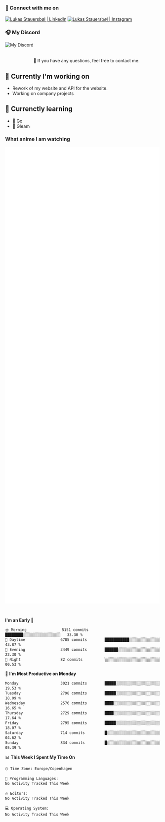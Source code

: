 ### 🔗 Connect with me on
<a href="https://www.instagram.com/lukas_stauersbol" target="_blank"><img align="center" src="https://raw.githubusercontent.com/stauersbol/stauersbol/main/images/instagram.svg" alt="Lukas Stauersbøl | LinkedIn" width="30px"/></a>
<a href="https://www.linkedin.com/in/lukas-stauersbol/" target="_blank"><img align="center" src="https://raw.githubusercontent.com/stauersbol/stauersbol/main/images/linkedin.svg" alt="Lukas Stauersbøl | Instagram" width="30px"/></a>

<p align="center">
 <h3>🎧 My Discord</h3>
 <img align="left" height="55px" src="https://discord.c99.nl/widget/theme-2/147806323323568128.png" alt="My Discord" />
</p>

<br/>
<br/>
<br/>
💬 If you have any questions, feel free to contact me.

## 🔭 Currently I'm working on
- Rework of my website and API for the website.
- Working on company projects
 
## 🌱 Currenctly learning
- 💙 Go
- 💜 Gleam

### What anime I am watching
<a href="https://anilist.co/user/slashiy/" align="center"><img align="center" width="500px" src="metrics.plugin.personal.anilist.svg" /></a>

<br/>

<!--START_SECTION:waka-->
**I'm an Early 🐤** 

```text
🌞 Morning                5151 commits        ████████░░░░░░░░░░░░░░░░░   33.30 % 
🌆 Daytime                6785 commits        ███████████░░░░░░░░░░░░░░   43.87 % 
🌃 Evening                3449 commits        ██████░░░░░░░░░░░░░░░░░░░   22.30 % 
🌙 Night                  82 commits          ░░░░░░░░░░░░░░░░░░░░░░░░░   00.53 % 
```
📅 **I'm Most Productive on Monday** 

```text
Monday                   3021 commits        █████░░░░░░░░░░░░░░░░░░░░   19.53 % 
Tuesday                  2798 commits        █████░░░░░░░░░░░░░░░░░░░░   18.09 % 
Wednesday                2576 commits        ████░░░░░░░░░░░░░░░░░░░░░   16.65 % 
Thursday                 2729 commits        ████░░░░░░░░░░░░░░░░░░░░░   17.64 % 
Friday                   2795 commits        █████░░░░░░░░░░░░░░░░░░░░   18.07 % 
Saturday                 714 commits         █░░░░░░░░░░░░░░░░░░░░░░░░   04.62 % 
Sunday                   834 commits         █░░░░░░░░░░░░░░░░░░░░░░░░   05.39 % 
```


📊 **This Week I Spent My Time On** 

```text
🕑︎ Time Zone: Europe/Copenhagen

💬 Programming Languages: 
No Activity Tracked This Week

🔥 Editors: 
No Activity Tracked This Week

💻 Operating System: 
No Activity Tracked This Week
```


<!--END_SECTION:waka-->
